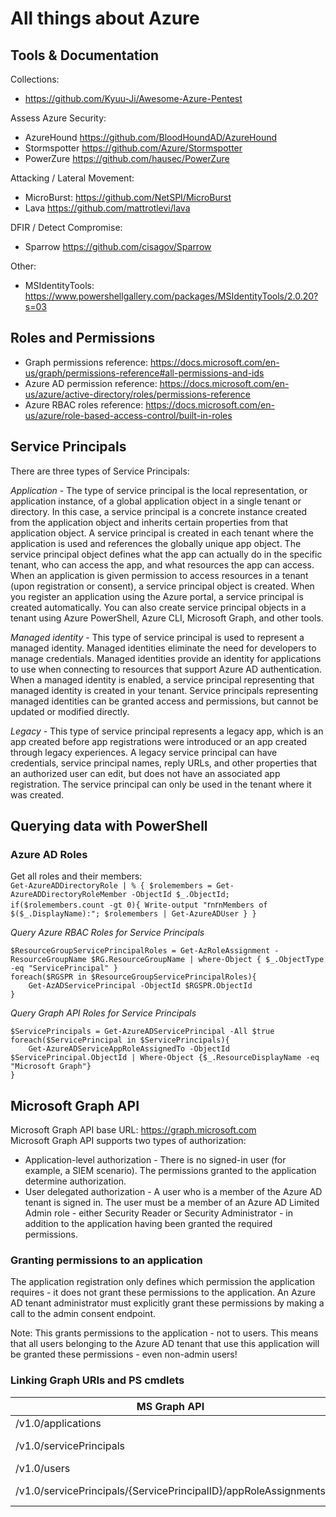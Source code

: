 # All things about Azure

## Tools & Documentation
Collections:   
- https://github.com/Kyuu-Ji/Awesome-Azure-Pentest

Assess Azure Security:   
- AzureHound https://github.com/BloodHoundAD/AzureHound
- Stormspotter https://github.com/Azure/Stormspotter
- PowerZure https://github.com/hausec/PowerZure

Attacking / Lateral Movement:   
- MicroBurst: https://github.com/NetSPI/MicroBurst
- Lava https://github.com/mattrotlevi/lava

DFIR / Detect Compromise:   
- Sparrow https://github.com/cisagov/Sparrow

Other:
- MSIdentityTools: https://www.powershellgallery.com/packages/MSIdentityTools/2.0.20?s=03

## Roles and Permissions
* Graph permissions reference: https://docs.microsoft.com/en-us/graph/permissions-reference#all-permissions-and-ids
* Azure AD permission reference: https://docs.microsoft.com/en-us/azure/active-directory/roles/permissions-reference
* Azure RBAC roles reference: https://docs.microsoft.com/en-us/azure/role-based-access-control/built-in-roles

##  Service Principals
There are three types of Service Principals:   

*Application* - The type of service principal is the local representation, or application instance, of a global application object in a single tenant or directory. In this case, a service principal is a concrete instance created from the application object and inherits certain properties from that application object. A service principal is created in each tenant where the application is used and references the globally unique app object. The service principal object defines what the app can actually do in the specific tenant, who can access the app, and what resources the app can access.
When an application is given permission to access resources in a tenant (upon registration or consent), a service principal object is created. When you register an application using the Azure portal, a service principal is created automatically. You can also create service principal objects in a tenant using Azure PowerShell, Azure CLI, Microsoft Graph, and other tools.

*Managed identity* - This type of service principal is used to represent a managed identity. Managed identities eliminate the need for developers to manage credentials. Managed identities provide an identity for applications to use when connecting to resources that support Azure AD authentication. When a managed identity is enabled, a service principal representing that managed identity is created in your tenant. Service principals representing managed identities can be granted access and permissions, but cannot be updated or modified directly.

*Legacy* - This type of service principal represents a legacy app, which is an app created before app registrations were introduced or an app created through legacy experiences. A legacy service principal can have credentials, service principal names, reply URLs, and other properties that an authorized user can edit, but does not have an associated app registration. The service principal can only be used in the tenant where it was created.

## Querying data with PowerShell

### Azure AD Roles
Get all roles and their members:   
`Get-AzureADDirectoryRole | % { $rolemembers = Get-AzureADDirectoryRoleMember -ObjectId $_.ObjectId; if($rolemembers.count -gt 0){ Write-output "`r`n`r`nMembers of $($_.DisplayName):"; $rolemembers | Get-AzureADUser } }`   

*Query Azure RBAC Roles for Service Principals*   
```
$ResourceGroupServicePrincipalRoles = Get-AzRoleAssignment -ResourceGroupName $RG.ResourceGroupName | where-Object { $_.ObjectType -eq "ServicePrincipal" }
foreach($RGSPR in $ResourceGroupServicePrincipalRoles){
    Get-AzADServicePrincipal -ObjectId $RGSPR.ObjectId
}
```
*Query Graph API Roles for Service Principals*   
```
$ServicePrincipals = Get-AzureADServicePrincipal -All $true
foreach($ServicePrincipal in $ServicePrincipals){
    Get-AzureADServiceAppRoleAssignedTo -ObjectId $ServicePrincipal.ObjectId | Where-Object {$_.ResourceDisplayName -eq "Microsoft Graph"}
}
```

## Microsoft Graph API
Microsoft Graph API base URL: https://graph.microsoft.com   
Microsoft Graph API supports two types of authorization:
* Application-level authorization - There is no signed-in user (for example, a SIEM scenario). The permissions granted to the application determine authorization.
* User delegated authorization - A user who is a member of the Azure AD tenant is signed in. The user must be a member of an Azure AD Limited Admin role - either Security Reader or Security Administrator - in addition to the application having been granted the required permissions.

### Granting permissions to an application
The application registration only defines which permission the application requires - it does not grant these permissions to the application. An Azure AD tenant administrator must explicitly grant these permissions by making a call to the admin consent endpoint.   

Note: This grants permissions to the application - not to users. This means that all users belonging to the Azure AD tenant that use this application will be granted these permissions - even non-admin users!   


### Linking Graph URIs and PS cmdlets
| MS Graph API | PowerShell Cmdlet|
| ------------ | ----------------- |
| /v1.0/applications | Get-AzADApplication |
| /v1.0/servicePrincipals | Get-AzADServicePrincipal |
| /v1.0/users | Get-AzADUser |
| /v1.0/servicePrincipals/{ServicePrincipalID}/appRoleAssignments | Get-AzRoleAssignment |
